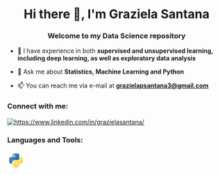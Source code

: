 <h1 align="center">Hi there 👋, I'm Graziela Santana</h1>
<h3 align="center">Welcome to my Data Science repository</h3>

- 📄 I have experience in both **supervised and unsupervised learning, including deep learning, as well as exploratory data analysis**

- 💬 Ask me about **Statistics, Machine Learning and Python**

- 📫 You can reach me via e-mail at **grazielapsantana3@gmail.com**

<h3 align="left">Connect with me:</h3>
<p align="left">
<a href="https://linkedin.com/in/https://www.linkedin.com/in/grazielasantana/" target="blank"><img align="center" src="https://raw.githubusercontent.com/rahuldkjain/github-profile-readme-generator/master/src/images/icons/Social/linked-in-alt.svg" alt="https://www.linkedin.com/in/grazielasantana/" height="30" width="40" /></a>
</p>

<h3 align="left">Languages and Tools:</h3>
<p align="left"> <a href="https://www.python.org" target="_blank" rel="noreferrer"> <img src="https://raw.githubusercontent.com/devicons/devicon/master/icons/python/python-original.svg" alt="python" width="40" height="40"/> </a> </p>

<!---
<p><img align="center" src="https://github-readme-stats.vercel.app/api/top-langs?username=graziela-santana&show_icons=true&locale=en&layout=compact" alt="graziela-santana" /></p>

